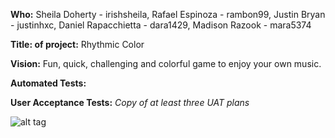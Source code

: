 **Who:** Sheila Doherty - irishsheila, Rafael Espinoza - rambon99, Justin Bryan - justinhxc, Daniel Rapacchietta - dara1429, Madison Razook - mara5374

**Title: of project:** Rhythmic Color

**Vision:** Fun, quick, challenging and colorful game to enjoy your own music.

**Automated Tests:** 

**User Acceptance Tests:** *Copy of at least three UAT plans*

![alt tag](https://github.com/irishsheila/SoftwareDevProject3308/blob/master/UATest1.png)



